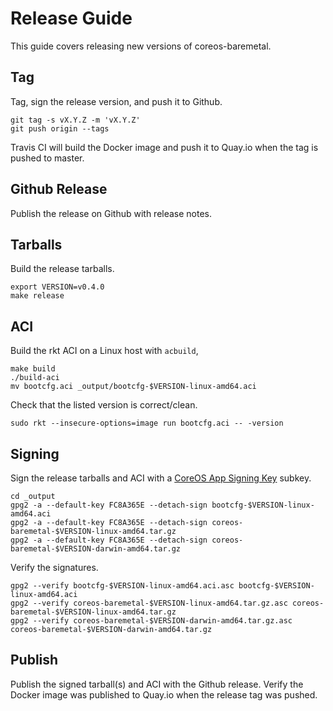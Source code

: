 
# Release Guide

This guide covers releasing new versions of coreos-baremetal.

## Tag

Tag, sign the release version, and push it to Github.

    git tag -s vX.Y.Z -m 'vX.Y.Z'
    git push origin --tags

Travis CI will build the Docker image and push it to Quay.io when the tag is pushed to master.

## Github Release

Publish the release on Github with release notes.

## Tarballs

Build the release tarballs.

    export VERSION=v0.4.0
    make release

## ACI

Build the rkt ACI on a Linux host with `acbuild`,

    make build
    ./build-aci
    mv bootcfg.aci _output/bootcfg-$VERSION-linux-amd64.aci

Check that the listed version is correct/clean.

    sudo rkt --insecure-options=image run bootcfg.aci -- -version

## Signing

Sign the release tarballs and ACI with a [CoreOS App Signing Key](https://coreos.com/security/app-signing-key/) subkey.

    cd _output
    gpg2 -a --default-key FC8A365E --detach-sign bootcfg-$VERSION-linux-amd64.aci
    gpg2 -a --default-key FC8A365E --detach-sign coreos-baremetal-$VERSION-linux-amd64.tar.gz
    gpg2 -a --default-key FC8A365E --detach-sign coreos-baremetal-$VERSION-darwin-amd64.tar.gz

Verify the signatures.

    gpg2 --verify bootcfg-$VERSION-linux-amd64.aci.asc bootcfg-$VERSION-linux-amd64.aci
    gpg2 --verify coreos-baremetal-$VERSION-linux-amd64.tar.gz.asc coreos-baremetal-$VERSION-linux-amd64.tar.gz
    gpg2 --verify coreos-baremetal-$VERSION-darwin-amd64.tar.gz.asc coreos-baremetal-$VERSION-darwin-amd64.tar.gz

## Publish

Publish the signed tarball(s) and ACI with the Github release. Verify the Docker image was published to Quay.io when the release tag was pushed.
